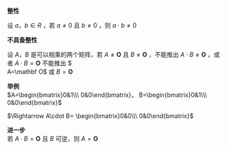 **整性**  
  
设 $a，b\in R$ ，若 $a\neq0$ 且 $b\neq0$ ，则 $a\cdot b\neq0$  
  
**不具备整性**  
  
设 $A，B$ 是可以相乘的两个矩阵，若 $A\neq\mathbf O$ 且 $B\neq\mathbf O$ ，不能推出  $A\cdot B\neq\mathbf O$ ，或者 $A\cdot B=\mathbf O$  不能推出  $  
A=\mathbf O$ 或 $B=\mathbf O$  
  
**举例**  
$A=\begin{bmatrix}0&1\\\ 0&0\end{bmatrix}，  
B=\begin{bmatrix}0&1\\\ 0&0\end{bmatrix}$  
  
$\Rightarrow A\cdot B=  
\begin{bmatrix}0&0\\\ 0&0\end{bmatrix}$  
  
**进一步**  
若 $A\cdot B=\mathbf O$ 且 $B$ 可逆，则 $A  
=\mathbf O$  
